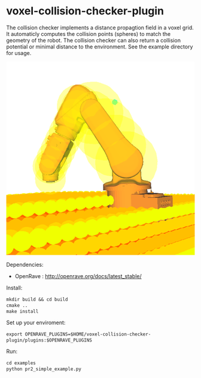 voxel-collision-checker-plugin
==============================

The collision checker implements a distance propagtion field in a voxel grid. It automaticly computes the collision points (spheres) to match the geometry of the robot. The collision checker can also return a collision potential or minimal distance to the environment. See the example directory for usage.

![Collision points and voxel sign distance field](abbie.png)

Dependencies:

* OpenRave : http://openrave.org/docs/latest_stable/


Install:

    mkdir build && cd build
    cmake ..
    make install
    
Set up your enviroment:

    export OPENRAVE_PLUGINS=$HOME/voxel-collision-checker-plugin/plugins:$OPENRAVE_PLUGINS
    
Run:
    
    cd examples
    python pr2_simple_example.py

